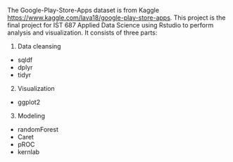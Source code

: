 The Google-Play-Store-Apps dataset is from Kaggle https://www.kaggle.com/lava18/google-play-store-apps.
This project is the final project for IST 687 Applied Data Science using Rstudio to perform analysis and visualization. It consists of three parts:

1.	Data cleansing

  - sqldf
  -	dplyr
  -	tidyr
  
2.	Visualization

  -	ggplot2
  
3.	Modeling

  -	randomForest
  -	Caret
  -	pROC
  -	kernlab
